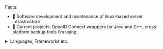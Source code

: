 Facts:
- 👀 Software development and maintenance of linux-based server infrastructure
- 🌱 Current projects: OpenID Connect wrappers for Java and C++, cross-platform backup tools
I'm using:
<details>
<summary>Languages, Frameworks etc.</summary>
<br>
Languages: 
![C++](https://img.shields.io/badge/c++-%2300599C.svg?style=for-the-badge&logo=c%2B%2B&logoColor=white) 
![Dart](https://img.shields.io/badge/dart-%230175C2.svg?style=for-the-badge&logo=dart&logoColor=white) 
![PHP](https://img.shields.io/badge/php-%23777BB4.svg?style=for-the-badge&logo=php&logoColor=white) 
![Java](https://img.shields.io/badge/java-%23ED8B00.svg?style=for-the-badge&logo=java&logoColor=white)

Frameworks and Libraries: 
![Laravel](https://img.shields.io/badge/laravel-%23FF2D20.svg?style=for-the-badge&logo=laravel&logoColor=white) 
![Qt](https://img.shields.io/badge/Qt-%23217346.svg?style=for-the-badge&logo=Qt&logoColor=white) 
![Flutter](https://img.shields.io/badge/Flutter-%2302569B.svg?style=for-the-badge&logo=Flutter&logoColor=white) 
![Socket.io](https://img.shields.io/badge/Socket.io-black?style=for-the-badge&logo=socket.io&badgeColor=010101)

DBMS: 
![MariaDB](https://img.shields.io/badge/MariaDB-003545?style=for-the-badge&logo=mariadb&logoColor=white) 
![MongoDB](https://img.shields.io/badge/MongoDB-%234ea94b.svg?style=for-the-badge&logo=mongodb&logoColor=white) 
![Redis](https://img.shields.io/badge/redis-%23DD0031.svg?style=for-the-badge&logo=redis&logoColor=white)
 
Software build on ![Arch](https://img.shields.io/badge/Arch%20Linux-1793D1?logo=arch-linux&logoColor=fff&style=for-the-badge) with great tools from JetBrains including ![IntelliJ IDEA](https://img.shields.io/badge/IntelliJIDEA-000000.svg?style=for-the-badge&logo=intellij-idea&logoColor=white)
</details>
<!---
flixofon/flixofon is a ✨ special ✨ repository because its `README.md` (this file) appears on your GitHub profile.
You can click the Preview link to take a look at your changes.
--->
